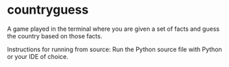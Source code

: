 # countryguess
A game played in the terminal where you are given a set of facts and guess the country based on those facts.

Instructions for running from source:
Run the Python source file with Python or your IDE of choice.
